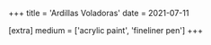 +++
title = 'Ardillas Voladoras'
date = 2021-07-11

[extra]
medium = ['acrylic paint', 'fineliner pen']
+++

